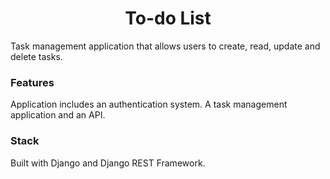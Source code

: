 <h1 align="center">To-do List</h1>

<p>Task management application that allows users to create, read, update and delete tasks.</p>

<h3>Features</h3>
Application includes an authentication system. A task management application and an API.

<h3>Stack</h3>
Built with Django and Django REST Framework.

